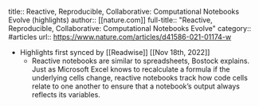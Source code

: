 title:: Reactive, Reproducible, Collaborative: Computational Notebooks Evolve (highlights)
author:: [[nature.com]]
full-title:: "Reactive, Reproducible, Collaborative: Computational Notebooks Evolve"
category:: #articles
url:: https://www.nature.com/articles/d41586-021-01174-w

- Highlights first synced by [[Readwise]] [[Nov 18th, 2022]]
	- Reactive notebooks are similar to spreadsheets, Bostock explains. Just as Microsoft Excel knows to recalculate a formula if the underlying cells change, reactive notebooks track how code cells relate to one another to ensure that a notebook’s output always reflects its variables.